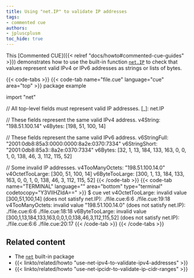 ```yaml
---
title: Using "net.IP" to validate IP addresses
tags:
- commented cue
authors:
- jpluscplusm
toc_hide: true
---
```


This [Commented CUE]({{< relref "docs/howto#commented-cue-guides" >}})
demonstrates how to use the built-in function
[`net.IP`](https://pkg.go.dev/cuelang.org/go/pkg/net#IP)
to check that values represent valid IPv4 or IPv6 addresses as strings or lists
of bytes.

{{< code-tabs >}}
{{< code-tab name="file.cue" language="cue" area="top" >}}
package example

import "net"

// All top-level fields must represent valid IP addresses.
[_]: net.IP

// These fields represent the same valid IPv4 address.
v4String: "198.51.100.14"
v4Bytes: [198, 51, 100, 14]

// These fields represent the same valid IPv6 address.
v6StringFull:  "2001:0db8:85a3:0000:0000:8a2e:0370:7334"
v6StringShort: "2001:0db8:85a3::8a2e:0370:7334"
v6Bytes: [32, 1, 13, 184, 133, 163, 0, 0, 1, 0, 138, 46, 3, 112, 115, 52]

// Some invalid IP addresses.
v4TooManyOctets: "198.51.100.14.0"
v4OctetTooLarge: [300, 51, 100, 14]
v6ByteTooLarge: [300, 1, 13, 184, 133, 163, 0, 0, 1, 0, 138, 46, 3, 112, 115, 52]
{{< /code-tab >}}
{{< code-tab name="TERMINAL" language="" area="bottom" type="terminal" codetocopy="Y3VlIHZldA==" >}}
$ cue vet
v4OctetTooLarge: invalid value [300,51,100,14] (does not satisfy net.IP):
    ./file.cue:6:6
    ./file.cue:19:18
v4TooManyOctets: invalid value "198.51.100.14.0" (does not satisfy net.IP):
    ./file.cue:6:6
    ./file.cue:18:18
v6ByteTooLarge: invalid value [300,1,13,184,133,163,0,0,1,0,138,46,3,112,115,52] (does not satisfy net.IP):
    ./file.cue:6:6
    ./file.cue:20:17
{{< /code-tab >}}
{{< /code-tabs >}}

## Related content

- The [`net`](https://pkg.go.dev/cuelang.org/go/pkg/net) built-in package
- {{< linkto/related/howto "use-net-ipv4-to-validate-ipv4-addresses" >}}
- {{< linkto/related/howto "use-net-ipcidr-to-validate-ip-cidr-ranges" >}}
